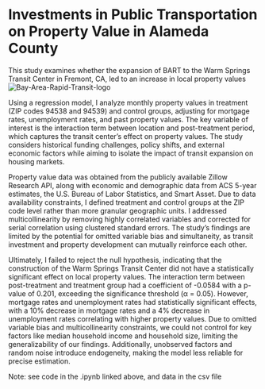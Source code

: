 # Investments in Public Transportation on Property Value in Alameda County  
This study examines whether the expansion of BART to the Warm Springs Transit Center in Fremont, CA, led to an increase in local property values![Bay-Area-Rapid-Transit-logo](https://github.com/user-attachments/assets/c500a672-8b94-4ace-b865-cd36575424c8)

Using a regression model, I analyze monthly property values in treatment (ZIP codes 94538 and 94539) and control groups, adjusting for mortgage rates, unemployment rates, and past property values. The key variable of interest is the interaction term between location and post-treatment period, which captures the transit center’s effect on property values.  The study considers historical funding challenges, policy shifts, and external economic factors while aiming to isolate the impact of transit expansion on housing markets.

Property value data was obtained from the publicly available Zillow Research API, along with economic and demographic data from ACS 5-year estimates, the U.S. Bureau of Labor Statistics, and Smart Asset. Due to data availability constraints, I defined treatment and control groups at the ZIP code level rather than more granular geographic units. I addressed multicollinearity by removing highly correlated variables and corrected for serial correlation using clustered standard errors. The study’s findings are limited by the potential for omitted variable bias and simultaneity, as transit investment and property development can mutually reinforce each other.

Ultimately, I failed to reject the null hypothesis, indicating that the construction of the Warm Springs Transit Center did not have a statistically significant effect on local property values. The interaction term between post-treatment and treatment group had a coefficient of -0.0584 with a p-value of 0.201, exceeding the significance threshold (α = 0.05). However, mortgage rates and unemployment rates had statistically significant effects, with a 10% decrease in mortgage rates and a 4% decrease in unemployment rates correlating with higher property values. Due to omitted variable bias and multicollinearity constraints, we could not control for key factors like median household income and household size, limiting the generalizability of our findings. Additionally, unobserved factors and random noise introduce endogeneity, making the model less reliable for precise estimation.

Note: see code in the .ipynb linked above, and data in the csv file
